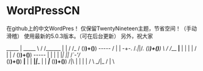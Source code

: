 # WordPressCN
在github上的中文WordPres！
仅保留TwentyNineteen主题，节省空间！（手动滑稽）
使用最新的5.0.3版本。（可在后台更新）
另外，祝大家

 _____ | _____        \     /   /______    |  |     / /_  /
()____)+()____)     -----  /       |       | -+-.  /_.|_|/_.
()____)+()____)      \ /  /___   __|__   | |  | |   / | | /
()____)+()____)     ----- | |    | |     |_| _|_|_ /_\`-'/_\
()____)+()____)     __|__ | |  __|_|____   |  |     ___|___
()____)+()____)      /|\  | |      |       | / \     _/|\_
     / | \
  
